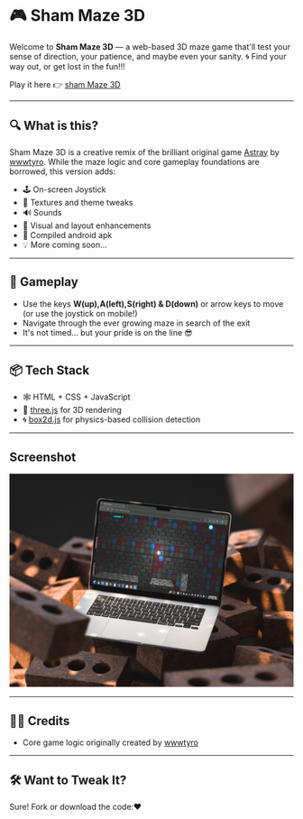 # 🎮 Sham Maze 3D

Welcome to **Sham Maze 3D** — a web-based 3D maze game that'll test your sense of direction, your patience, and maybe even your sanity. 
🌀 Find your way out, or get lost in the fun!!!

Play it here 👉 [sham Maze 3D](https://shamvoke.github.io/shamaze3D/)

---

## 🔍 What is this?

Sham Maze 3D is a creative remix of the brilliant original game [Astray](https://github.com/wwwtyro/Astray) by [wwwtyro](https://github.com/wwwtyro). While the maze logic and core gameplay foundations are borrowed, this version adds:

- 🕹️ On-screen Joystick
- 🌆 Textures and theme tweaks
- 🔊 Sounds
- 🎨 Visual and layout enhancements
- 🤖 Compiled android apk
- 💡 More coming soon...
---

## 🧩 Gameplay

- Use the keys **W(up),A(left),S(right) & D(down)** or arrow keys to move (or use the joystick on mobile!)
- Navigate through the ever growing maze in search of the exit
- It's not timed... but your pride is on the line 😎

---

## 📦 Tech Stack

- 🕸️ HTML + CSS + JavaScript
- 🧱 [three.js](https://threejs.org/) for 3D rendering
- 🌀 [box2d.js](https://github.com/kripken/box2d.js) for physics-based collision detection

---

## Screenshot

![[Sham Maze 3D Screenshot]](/img/sham-maze.jpg)

---

## 🧑‍🎨 Credits

- Core game logic originally created by [wwwtyro](https://github.com/wwwtyro/Astray)

---

## 🛠️ Want to Tweak It?

Sure! Fork or download the code:❤️
